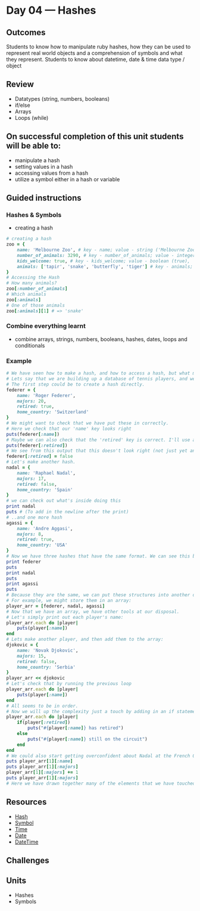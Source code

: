 # Day 04 — Hashes 
## Outcomes
Students to know how to manipulate ruby hashes, how they can be used to represent real world objects and a comprehension of symbols and what they represent.
Students to know about datetime, date & time data type / object
## Review
- Datatypes (string, numbers, booleans)
- if/else
- Arrays
- Loops (while)
<!-- ## Extra
- Pseudocode
- Case statements? Ternary operators? -->
## On successful completion of this unit students will be able to:
- manipulate a hash
- setting values in a hash
- accessing values from a hash
- utilize a symbol either in a hash or variable
## Guided instructions
### Hashes & Symbols
- creating a hash
```ruby
# creating a hash
zoo = {
    name: 'Melbourne Zoo', # key - name; value - string ('Melbourne Zoo)
    number_of_animals: 3290, # key - number_of_animals; value - integer (3290)
    kids_welcome: true, # key - kids_welcome; value - boolean (true),
    animals: ['tapir', 'snake', 'butterfly', 'tiger'] # key - animals; value - array of strings
}
# Accessing the Hash
# How many animals?
zoo[:number_of_animals]
# Which animals 
zoo[:animals]
# One of those animals 
zoo[:animals][1] # => 'snake'
```
### Combine everything learnt
- combine arrays, strings, numbers, booleans, hashes, dates, loops and conditionals
### Example
```ruby
# We have seen how to make a hash, and how to access a hash, but what might be missing is a bit of the why. 
# Lets say that we are building up a database of tennis players, and we want to store some information about them in a useful structure.
# The first step could be to create a hash directly.
federer = {
    name: 'Roger Federer',
    majors: 20,
    retired: true,
    home_country: 'Switzerland'
}
# We might want to check that we have put these in correctly.
# Here we check that our 'name' key looks right
puts(federer[:name])
# Maybe we can also check that the 'retired' key is correct. I'll use another diagnostic puts:
puts(federer[:retired])
# We see from this output that this doesn't look right (not just yet anyway). So we want to reassign the value of the key 'retired' within the variable 'federer' to false.
federer[:retired] = false
# Let's make another hash. 
nadal = {
    name: 'Raphael Nadal',
    majors: 17,
    retired: false,
    home_country: 'Spain'
}
# we can check out what's inside doing this
print nadal 
puts # (To add in the newline after the print)
# ..and one more hash
agassi = {
    name: 'Andre Aggasi',
    majors: 8,
    retired: true,
    home_country: 'USA'
}
# Now we have three hashes that have the same format. We can see this by doing:
print federer
puts
print nadal 
puts 
print agassi
puts
# Because they are the same, we can put these structures into another data structure.
# For example, we might store them in an array:
player_arr = [federer, nadal, agassi]
# Now that we have an array, we have other tools at our disposal. 
# Let's simply print out each player's name:
player_arr.each do |player|
    puts(player[:name])
end
# Lets make another player, and then add them to the array:
djokovic = {
    name: 'Novak Djokovic',
    majors: 15,
    retired: false,
    home_country: 'Serbia'
}
player_arr << djokovic
# Let's check that by running the previous loop
player_arr.each do |player|
    puts(player[:name])
end
# All seems to be in order.
# Now we will up the complexity just a touch by adding in an if statement, and investigating our array further.
player_arr.each do |player|
    if(player[:retired])
        puts("#{player[:name]} has retired")
    else
        puts("#{player[:name]} still on the circuit")
    end
end
# We could also start getting overconfident about Nadal at the French Open and decide to push up his 'majors' value by one even before the start of the tournament. There are many ways to do this, but we are going to manually reach into the array and perform this action. We will just check we are reaching the right point first.
puts player_arr[1][:name]
puts player_arr[1][:majors]
player_arr[1][:majors] += 1
puts player_arr[1][:majors]
# Here we have drawn together many of the elements that we have touched on to this point.
```
<!-- ### Ruby Test
- on paper written test with Ruby questions -->
<!-- ### (optional) Early Introduction to methods
- see week 2 day 1
## DISCRETE MATHS — Sets
Go through a very basic set of numbers explaining uniqueness in a set - use whiteboard. Each element represented as ```∈```
```x = { 1, 2, 3, 4, 5 }``` -->
## Resources
- [Hash](https://ruby-doc.org/core-2.5.0/Hash.html)
- [Symbol](https://ruby-doc.org/core-2.5.0/Symbol.html)
- [Time](https://ruby-doc.org/stdlib-2.5.0/libdoc/date/rdoc/Time.html)
- [Date](https://ruby-doc.org/stdlib-2.5.0/libdoc/date/rdoc/Date.html)
- [DateTime](https://ruby-doc.org/stdlib-2.5.0/libdoc/date/rdoc/DateTime.html)
## Challenges
## Units
- Hashes
- Symbols